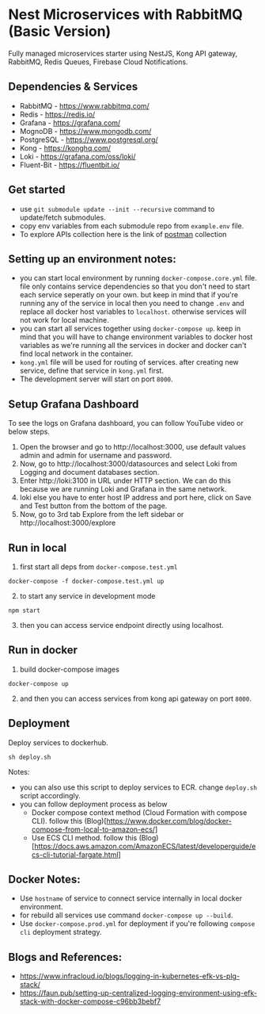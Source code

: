 # Nest Microservices with RabbitMQ (Basic Version)
Fully managed microservices starter using NestJS, Kong API gateway, RabbitMQ, Redis Queues, Firebase Cloud Notifications.

## Dependencies & Services
- RabbitMQ - https://www.rabbitmq.com/
- Redis - https://redis.io/
- Grafana - https://grafana.com/
- MognoDB - https://www.mongodb.com/
- PostgreSQL - https://www.postgresql.org/
- Kong - https://konghq.com/
- Loki - https://grafana.com/oss/loki/
- Fluent-Bit - https://fluentbit.io/
## Get started
- use `git submodule update --init --recursive` command to update/fetch submodules.
- copy env variables from each submodule repo from `example.env` file. 
- To explore APIs collection here is the link of [postman](https://www.getpostman.com/collections/d1dccb090ce55fe39f0a) collection

## Setting up an environment notes:
- you can start local environment by running `docker-compose.core.yml` file. file only contains service dependencies so that you don't need to start each service seperatly on your own. but keep in mind that if you're running any of the service in local then you need to change `.env` and replace all docker host variables to `localhost`. otherwise services will not work for local machine. 
- you can start all services together using `docker-compose up`. keep in mind that you will have to change environment variables to docker host variables as we're running all the services in docker and docker can't find local network in the container.
- `kong.yml` file will be used for routing of services. after creating new service, define that service in `kong.yml` first.
- The development server will start on port `8000`. 

## Setup Grafana Dashboard
To see the logs on Grafana dashboard, you can follow YouTube video or below steps.
1. Open the browser and go to http://localhost:3000, use default values admin and admin for username and password.
2. Now, go to http://localhost:3000/datasources and select Loki from Logging and document databases section.
3. Enter http://loki:3100 in URL under HTTP section. We can do this because we are running Loki and Grafana in the same network.
4. loki else you have to enter host IP address and port here, click on Save and Test button from the bottom of the page.
5. Now, go to 3rd tab Explore from the left sidebar or http://localhost:3000/explore

## Run in local

1. first start all deps from `docker-compose.test.yml`
```
docker-compose -f docker-compose.test.yml up 
```

2. to start any service in development mode
```
npm start
```

3. then you can access service endpoint directly using localhost.

## Run in docker 

1. build docker-compose images 
```
docker-compose up 
```
2. and then you can access services from kong api gateway on port `8000`. 

## Deployment

Deploy services to dockerhub.
```
sh deploy.sh
```
Notes:
- you can also use this script to deploy services to ECR. change `deploy.sh` script accordingly. 
- you can follow deployment process as below
  - Docker compose context method (Cloud Formation with compose CLI). follow this (Blog)[https://www.docker.com/blog/docker-compose-from-local-to-amazon-ecs/] 
  - Use ECS CLI method. follow this (Blog)[https://docs.aws.amazon.com/AmazonECS/latest/developerguide/ecs-cli-tutorial-fargate.html]
## Docker Notes:
- Use `hostname` of service to connect service internally in local docker environment.
- for rebuild all services use command `docker-compose up --build`.  
- Use `docker-compose.prod.yml` for deployment if you're following `compose cli` deployment strategy.

## Blogs and References:
- https://www.infracloud.io/blogs/logging-in-kubernetes-efk-vs-plg-stack/
- https://faun.pub/setting-up-centralized-logging-environment-using-efk-stack-with-docker-compose-c96bb3bebf7






